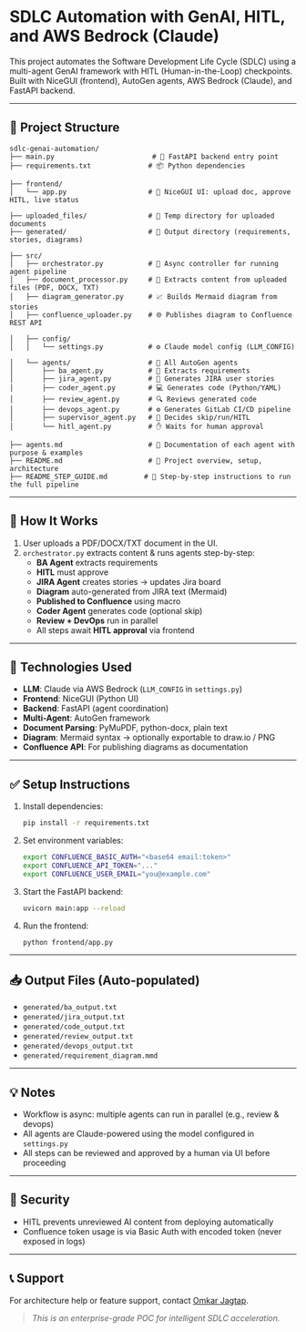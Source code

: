 # SDLC Automation with GenAI, HITL, and AWS Bedrock (Claude)

This project automates the Software Development Life Cycle (SDLC) using a multi-agent GenAI framework with HITL (Human-in-the-Loop) checkpoints. Built with NiceGUI (frontend), AutoGen agents, AWS Bedrock (Claude), and FastAPI backend.

---

## 📂 Project Structure
```
sdlc-genai-automation/
├── main.py                        # 🚀 FastAPI backend entry point
├── requirements.txt              # 📦 Python dependencies

├── frontend/
│   └── app.py                    # 🎨 NiceGUI UI: upload doc, approve HITL, live status

├── uploaded_files/               # 📁 Temp directory for uploaded documents
├── generated/                    # 📁 Output directory (requirements, stories, diagrams)

├── src/
│   ├── orchestrator.py           # 🔁 Async controller for running agent pipeline
│   ├── document_processor.py     # 📄 Extracts content from uploaded files (PDF, DOCX, TXT)
│   ├── diagram_generator.py      # 📈 Builds Mermaid diagram from stories
│   ├── confluence_uploader.py    # 🌐 Publishes diagram to Confluence REST API

│   ├── config/
│   │   └── settings.py           # ⚙️ Claude model config (LLM_CONFIG)

│   └── agents/                   # 🤖 All AutoGen agents
│       ├── ba_agent.py           # 🧠 Extracts requirements
│       ├── jira_agent.py         # 📌 Generates JIRA user stories
│       ├── coder_agent.py        # 💻 Generates code (Python/YAML)
│       ├── review_agent.py       # 🔍 Reviews generated code
│       ├── devops_agent.py       # ⚙️ Generates GitLab CI/CD pipeline
│       ├── supervisor_agent.py   # 🧭 Decides skip/run/HITL
│       └── hitl_agent.py         # ✋ Waits for human approval

├── agents.md                     # 📄 Documentation of each agent with purpose & examples
├── README.md                     # 📘 Project overview, setup, architecture
├── README_STEP_GUIDE.md         # 🧾 Step-by-step instructions to run the full pipeline

```

---

## 🚀 How It Works
1. User uploads a PDF/DOCX/TXT document in the UI.
2. `orchestrator.py` extracts content & runs agents step-by-step:
   - **BA Agent** extracts requirements
   - **HITL** must approve
   - **JIRA Agent** creates stories → updates Jira board
   - **Diagram** auto-generated from JIRA text (Mermaid)
   - **Published to Confluence** using macro
   - **Coder Agent** generates code (optional skip)
   - **Review + DevOps** run in parallel
   - All steps await **HITL approval** via frontend

---

## 🤖 Technologies Used
- **LLM**: Claude via AWS Bedrock (`LLM_CONFIG` in `settings.py`)
- **Frontend**: NiceGUI (Python UI)
- **Backend**: FastAPI (agent coordination)
- **Multi-Agent**: AutoGen framework
- **Document Parsing**: PyMuPDF, python-docx, plain text
- **Diagram**: Mermaid syntax → optionally exportable to draw.io / PNG
- **Confluence API**: For publishing diagrams as documentation

---

## ✅ Setup Instructions
1. Install dependencies:
   ```bash
   pip install -r requirements.txt
   ```

2. Set environment variables:
   ```bash
   export CONFLUENCE_BASIC_AUTH="<base64 email:token>"
   export CONFLUENCE_API_TOKEN="..."
   export CONFLUENCE_USER_EMAIL="you@example.com"
   ```

3. Start the FastAPI backend:
   ```bash
   uvicorn main:app --reload
   ```

4. Run the frontend:
   ```bash
   python frontend/app.py
   ```

---

## 📥 Output Files (Auto-populated)
- `generated/ba_output.txt`
- `generated/jira_output.txt`
- `generated/code_output.txt`
- `generated/review_output.txt`
- `generated/devops_output.txt`
- `generated/requirement_diagram.mmd`

---

## 💡 Notes
- Workflow is async: multiple agents can run in parallel (e.g., review & devops)
- All agents are Claude-powered using the model configured in `settings.py`
- All steps can be reviewed and approved by a human via UI before proceeding

---

## 🔐 Security
- HITL prevents unreviewed AI content from deploying automatically
- Confluence token usage is via Basic Auth with encoded token (never exposed in logs)

---

## 📞 Support
For architecture help or feature support, contact [Omkar Jagtap](mailto:Omkarragtapp@gmail.com).

> _This is an enterprise-grade POC for intelligent SDLC acceleration._
